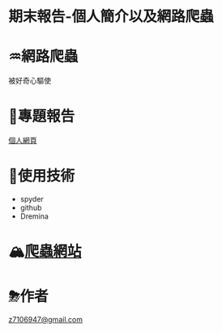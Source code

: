 # 期末報告-個人簡介以及網路爬蟲


# ♒網路爬蟲
被好奇心驅使

# 🌊專題報告

[個人網頁](https://hank678.github.io/index.html#)

# 🍹使用技術
 * spyder
 * github
 * Dremina
# 🏔[爬蟲網站]()


# ⛈作者
 z7106947@gmail.com






